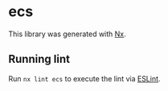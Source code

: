 # ecs

This library was generated with [Nx](https://nx.dev).

## Running lint

Run `nx lint ecs` to execute the lint via [ESLint](https://eslint.org/).
